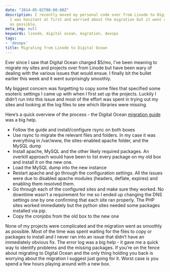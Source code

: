 ```yaml
---
date: "2014-05-02T00:00:00Z"
description: I recently moved my personal code over from Linode to Digital Ocean.
  I was hesitant at first and worried about the migration but it went as smoothly
  as possible.
meta_img: null
keywords: linode, digital ocean, migration, devops
tags:
- 'devops'
title: Migrating from Linode to Digital Ocean
---
```


Ever since I saw that Digital Ocean charged $5/mo, I’ve been meaning to migrate my sites and projects over from Linode but have been wary of dealing with the various issues that would ensue. I finally bit the bullet earlier this week and it went surprisingly smoothly.

My biggest concern was forgetting to copy some files that specified some esoteric settings I came up with when I first set up the projects. Luckily I didn’t run into this issue and most of the effort was spent in trying out my sites and looking at the log files to see which libraries were missing.

Here’s a quick overview of the process - the Digital Ocean <a href="https://www.digitalocean.com/community/articles/migrate-your-current-vps-linode-rackspace-aws-ec2-to-digitalocean" target="_blank">migration guide</a> was a big help.

- Follow the guide and install/configure rsync on both boxes
- Use rsync to migrate the relevant files and folders. In my case it was everything in /var/www, the sites-enabled apache folder, and the MySQL dump
- Install apache, MySQL and the other likely required packages. An overkill approach would have been to list every package on my old box and install it on the new one.
- Load the MySQL dump into the new instance
- Restart apache and go through the configuration settings. All the issues were due to disabled apache modules (headers, deflate, expires) and enabling them resolved them.
- Go through each of the configured sites and make sure they worked. No downtime wasn’t a requirement for me so I ended up changing the DNS settings one by one confirming that each site ran properly. The PHP sites worked immediately but the python sites needed some packages installed via pip.
- Copy the cronjobs from the old box to the new one

None of my projects were complicated and the migration went as smoothly as possible. Most of the time was spent waiting for the files to copy or packages to install and I never ran into an issue that didn’t have an immediately obvious fix. The error log was a big help - it gave me a quick way to identify problems and the missing packages. If you’re on the fence about migrating to Digital Ocean and the only thing holding you back is worrying about the migration I suggest just going for it. Worst case is you spend a few hours playing around with a new box.